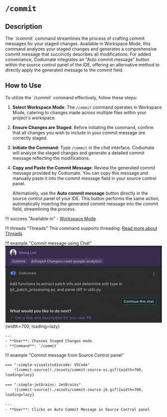 # `/commit`

<h2>Description</h2>
The `/commit` command streamlines the process of crafting commit messages for your staged changes. Available in Workspace Mode, this command analyzes your staged changes and generates a comprehensive commit message that succinctly describes all modifications. For added convenience, Codiumate integrates an "Auto commit message" button within the source control panel of the IDE, offering an alternative method to directly apply the generated message to the commit field.

<h2>How to Use</h2>
To utilize the `/commit` command effectively, follow these steps:

1. **Select Workspace Mode**: The `/commit` command operates in Workspace Mode, catering to changes made across multiple files within your project's workspace.

2. **Ensure Changes are Staged**: Before initiating the command, confirm that all changes you wish to include in your commit message are correctly staged.

3. **Initiate the Command**: Type `/commit` in the chat interface. Codiumate will analyze the staged changes and generate a detailed commit message reflecting the modifications.

4. **Copy and Paste the Commit Message**: Review the generated commit message provided by Codiumate. You can copy this message and manually paste it into the commit message field in your source control panel.

    Alternatively, use the **Auto commit message** button directly in the source control panel of your IDE. This button performs the same action, automatically inserting the generated commit message into the commit field, streamlining the process.

!!! success "Available in"
    - [Workspace Mode](../modes/workspace-mode.md)

!!! threads "Threads"
    This command supports threading. [Read more about Threads](../threads.md).

!!! example "Commit message using Chat"
    ![commit-chat](./assets/commit-chat.gif){width=700, loading=lazy}

    ---
    - **User**: Chooses Staged Changes mode
    - **Command**: `/commit`

!!! example "Commit message from Source Control panel"

    === ":simple-visualstudiocode: VSCode"
        ![commit-source](./assets/commit-source-vs.gif){width=700, loading=lazy}
        
    === ":simple-jetbrains: JetBrains"
        ![commit-source](./assets/commit-source-jb.gif){width=700, loading=lazy}
    
    ---
    - **User**: Clicks on Auto Commit Message in Source Control panel

        